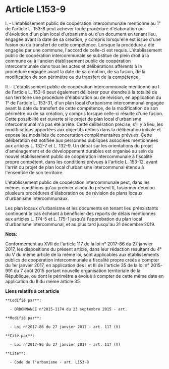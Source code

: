 # Article L153-9

I. - L'établissement public de coopération intercommunale mentionné au 1° de l'article L. 153-8 peut achever toute procédure
d'élaboration ou d'évolution d'un plan local d'urbanisme ou d'un document en tenant lieu, engagée avant la date de sa
création, y compris lorsqu'elle est issue d'une fusion ou du transfert de cette compétence. Lorsque la procédure a été
engagée par une commune, l'accord de celle-ci est requis. L'établissement public de coopération intercommunale se substitue
de plein droit à la commune ou à l'ancien établissement public de coopération intercommunale  dans tous les actes et
délibérations afférents à la procédure engagée avant la date de sa création, de sa fusion, de la modification de son
périmètre ou du transfert de la compétence.

II. - L'établissement public de coopération intercommunale mentionné au I  de l'article L. 153-6 peut également délibérer
pour étendre à la  totalité de son territoire une procédure d'élaboration ou de révision,  en application du 1° de l'article
L. 153-31, d'un plan local d'urbanisme  intercommunal engagée avant la date du transfert de cette compétence,  de la
modification de son périmètre ou de sa création, y compris lorsque  celle-ci résulte d'une fusion. Cette possibilité est
ouverte si le  projet de plan local d'urbanisme intercommunal n'a pas été arrêté. Cette  délibération précise, s'il y a lieu,
les modifications apportées aux  objectifs définis dans la délibération initiale et expose les modalités  de concertation
complémentaires prévues. Cette délibération est notifiée  aux personnes publiques associées mentionnées aux articles L. 132-7
et  L. 132-9. Un débat sur les orientations du projet d'aménagement et de  développement durables est organisé au sein du
nouvel établissement  public de coopération intercommunale à fiscalité propre compétent, dans  les conditions prévues à
l'article L. 153-12, avant l'arrêt du projet de  plan local d'urbanisme intercommunal étendu à l'ensemble de son
territoire. 

L'établissement public de coopération  intercommunale peut, dans les mêmes conditions qu'au premier alinéa du  présent II,
fusionner deux ou plusieurs procédures d'élaboration ou de  révision de plans locaux d'urbanisme intercommunaux. 

Les plan locaux d'urbanisme et les documents en tenant lieu  préexistants continuent le cas échéant à bénéficier des reports
de  délais mentionnés aux articles L. 174-5 et L. 175-1 jusqu'à  l'approbation du plan local d'urbanisme intercommunal, et au
plus tard  jusqu'au 31 décembre 2019.

**Nota:**

Conformément au XVII de l'article 117 de la loi n° 2017-86 du 27 janvier  2017, les dispositions du présent article, dans
leur rédaction  résultant du 4° du V du même article de la même loi, sont applicables  aux établissements publics de
coopération intercommunale à fiscalité  propre créés à compter du 1er janvier 2017, en application des I et III  de l'article
35 de la loi n° 2015-991 du 7 août 2015 portant nouvelle  organisation territoriale de la République, ou dont le périmètre a
évolué à compter de cette même date en application du II du même article  35.

**Liens relatifs à cet article**

	**Codifié par**:

	  - ORDONNANCE n°2015-1174 du 23 septembre 2015 - art.

	**Modifié par**:

	  - Loi n°2017-86 du 27 janvier 2017 - art. 117 (V)

	**Cité par**:

	  - Loi n°2017-86 du 27 janvier 2017 - art. 117 (V)

	**Cite**:

	  - Code de l'urbanisme - art. L153-8
